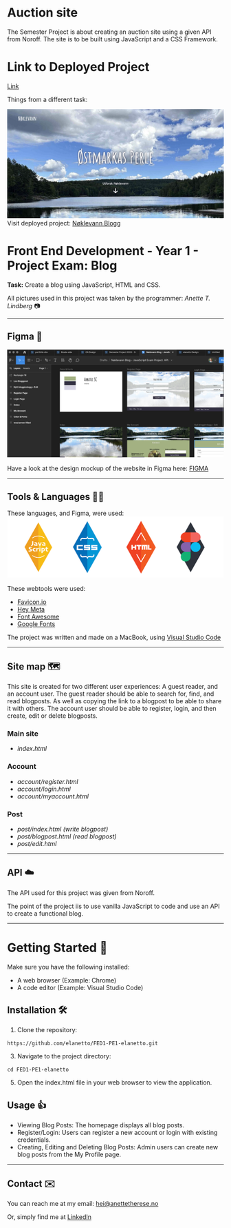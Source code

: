 # Auction site
The Semester Project is about creating an auction site using a given API from Noroff. The site is to be built using JavaScript and a CSS Framework.

# Link to Deployed Project
[Link](https://regal-travesseiro-0cbb67.netlify.app/)


Things from a different task:

![image](https://github.com/elanetto/FED1-PE1-elanetto/blob/main/assets/ReadMe/readme-image-header.png?raw=true)
Visit deployed project: [Nøklevann Blogg](https://elanetto.github.io/FED1-PE1-elanetto/)

# Front End Development - Year 1 - Project Exam: Blog

**Task:** Create a blog using JavaScript, HTML and CSS.

All pictures used in this project was taken by the programmer: *Anette T. Lindberg* 📷

---------

## Figma    🎨
![image](https://github.com/elanetto/FED1-PE1-elanetto/blob/main/assets/images/figma-img.png?raw=true)

Have a look at the design mockup of the website in Figma here: [FIGMA](https://www.figma.com/design/ve11MSMzeL6hoqNumDNg5X/N%C3%B8klevann-Blog---JavaScript-Exam-Project.-API.?node-id=0-1&t=MrB3ximvPKAShgnO-1)

---------

## Tools & Languages    👩‍💻
These languages, and Figma, were used:
![image](https://github.com/elanetto/FED1-PE1-elanetto/blob/main/assets/images/all_badges_for_github_readme.png?raw=true)

These webtools were used:
- [Favicon.io](https://favicon.io/)
- [Hey Meta](https://www.heymeta.com/)
- [Font Awesome](https://fontawesome.com/search)
- [Google Fonts](https://fonts.google.com/)

The project was written and made on a MacBook, using [Visual Studio Code](https://code.visualstudio.com/)

---------

## Site map    🗺️

This site is created for two different user experiences: A guest reader, and an account user.
The guest reader should be able to search for, find, and read blogposts. As well as copying the link to a blogpost to be able to share it with others.
The account user should be able to register, login, and then create, edit or delete blogposts.

### Main site
- *index.html*

### Account
- *account/register.html*
- *account/login.html*
- *account/myaccount.html*

### Post
- *post/index.html (write blogpost)*
- *post/blogpost.html (read blogpost)*
- *post/edit.html*

---------

## API    ☁️
The API used for this project was given from Noroff.

The point of the project iis to use vanilla JavaScript to code and use an API to create a functional blog.

---------

# Getting Started    🌟
Make sure you have the following installed:

- A web browser (Example: Chrome)
- A code editor (Example: Visual Studio Code)

## Installation    🛠️
1. Clone the repository:
```<language>
https://github.com/elanetto/FED1-PE1-elanetto.git
```

3. Navigate to the project directory:
```<language>
cd FED1-PE1-elanetto
```

5. Open the index.html file in your web browser to view the application.

## Usage    👍
- Viewing Blog Posts: The homepage displays all blog posts.
- Register/Login: Users can register a new account or login with existing credentials.
- Creating, Editing and Deleting Blog Posts: Admin users can create new blog posts from the My Profile page.

---------

## Contact    ✉️
You can reach me at my email: hei@anettetherese.no

Or, simply find me at [LinkedIn](https://www.linkedin.com/in/anettetherese/)
